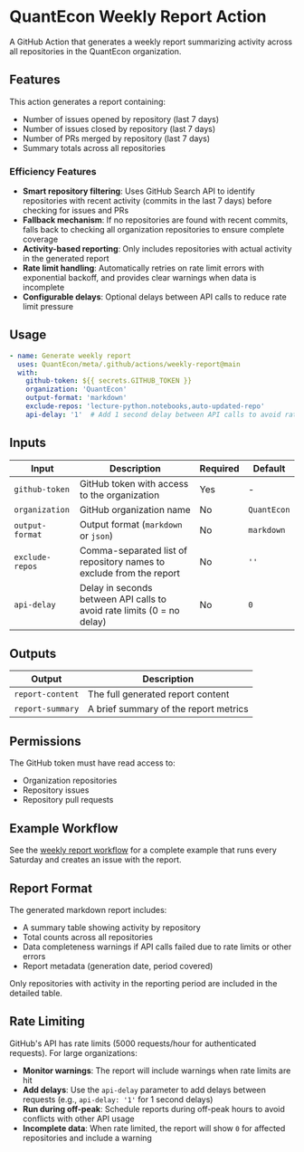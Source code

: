 # QuantEcon Weekly Report Action

A GitHub Action that generates a weekly report summarizing activity across all repositories in the QuantEcon organization.

## Features

This action generates a report containing:
- Number of issues opened by repository (last 7 days)
- Number of issues closed by repository (last 7 days)  
- Number of PRs merged by repository (last 7 days)
- Summary totals across all repositories

### Efficiency Features
- **Smart repository filtering**: Uses GitHub Search API to identify repositories with recent activity (commits in the last 7 days) before checking for issues and PRs
- **Fallback mechanism**: If no repositories are found with recent commits, falls back to checking all organization repositories to ensure complete coverage
- **Activity-based reporting**: Only includes repositories with actual activity in the generated report
- **Rate limit handling**: Automatically retries on rate limit errors with exponential backoff, and provides clear warnings when data is incomplete
- **Configurable delays**: Optional delays between API calls to reduce rate limit pressure

## Usage

```yaml
- name: Generate weekly report
  uses: QuantEcon/meta/.github/actions/weekly-report@main
  with:
    github-token: ${{ secrets.GITHUB_TOKEN }}
    organization: 'QuantEcon'
    output-format: 'markdown'
    exclude-repos: 'lecture-python.notebooks,auto-updated-repo'
    api-delay: '1'  # Add 1 second delay between API calls to avoid rate limits
```

## Inputs

| Input | Description | Required | Default |
|-------|-------------|----------|---------|
| `github-token` | GitHub token with access to the organization | Yes | - |
| `organization` | GitHub organization name | No | `QuantEcon` |
| `output-format` | Output format (`markdown` or `json`) | No | `markdown` |
| `exclude-repos` | Comma-separated list of repository names to exclude from the report | No | `''` |
| `api-delay` | Delay in seconds between API calls to avoid rate limits (0 = no delay) | No | `0` |

## Outputs

| Output | Description |
|--------|-------------|
| `report-content` | The full generated report content |
| `report-summary` | A brief summary of the report metrics |

## Permissions

The GitHub token must have read access to:
- Organization repositories
- Repository issues
- Repository pull requests

## Example Workflow

See the [weekly report workflow](../../workflows/weekly-report.yml) for a complete example that runs every Saturday and creates an issue with the report.

## Report Format

The generated markdown report includes:
- A summary table showing activity by repository
- Total counts across all repositories
- Data completeness warnings if API calls failed due to rate limits or other errors
- Report metadata (generation date, period covered)

Only repositories with activity in the reporting period are included in the detailed table.

## Rate Limiting

GitHub's API has rate limits (5000 requests/hour for authenticated requests). For large organizations:

- **Monitor warnings**: The report will include warnings when rate limits are hit
- **Add delays**: Use the `api-delay` parameter to add delays between requests (e.g., `api-delay: '1'` for 1 second delays)
- **Run during off-peak**: Schedule reports during off-peak hours to avoid conflicts with other API usage
- **Incomplete data**: When rate limited, the report will show `0` for affected repositories and include a warning